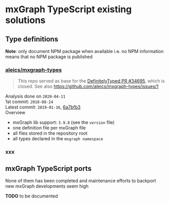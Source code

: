 # mxGraph TypeScript existing solutions

## Type definitions

**Note**: only document NPM package when available i.e. no NPM information means that no NPM package is published

### [aleics/mxgraph-types](https://github.com/aleics/mxgraph-types)

> This repo served as base for the [DefinitelyTyped PR #34695](https://github.com/DefinitelyTyped/DefinitelyTyped/pull/34695),
  which is closed. See also https://github.com/aleics/mxgraph-types/issues/1

Analysis done on `2020-04-11`  
1st commit: `2018-08-24`  
Latest commit: `2019-01-16`, [6a7bfb3](https://github.com/aleics/mxgraph-types/commit/6a7bfb3f6a8ac33d4c83ddbee2c2f8e946834b12)  
Overview
* mxGraph lib support: `3.9.8` (see the `version` file)
* one definition file per mxGraph file
* all files stored in the repository root
* all types declared in the `mxgraph namespace`


### xxx



## mxGraph TypeScript ports

None of them has been completed and maintenance efforts to backport new mxGraph developments seem high

**TODO** to be documented